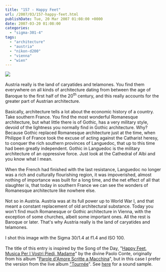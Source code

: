 ```yaml
---
title: "157 - Happy Feet"
url: /2007/03/157-happy-feet.html
publishDate: Tue, 20 Mar 2007 01:08:00 +0000
date: 2007-03-20 01:08:00
categories: 
  - "sigma-301-4"
tags: 
  - "architecture"
  - "austria"
  - "nikon-d200"
  - "vienna"
  - "wien"
---
```

<a href="https://d25zfm9zpd7gm5.cloudfront.net/1200x1200/2007/20070319_164021_ps.jpg"><img src="https://d25zfm9zpd7gm5.cloudfront.net/0600x0600/2007/20070319_164021_ps.jpg"/></a><br/><br/>Austria really is the land of caryatides and telamones. You find them everywhere on all kinds of architecture dating from between the age of Baroque to the first half of the 20<sup>th</sup> century, and this really accounts for the greater part of Austrian architecture.<br/><br/>Basically, architecture tells a lot about the economic history of a country. Take southern France. You find the most wonderful Romanesque architecture, but what little there is of Gothic, has a very military style, devoid of the lightness you normally find in Gothic architecture. Why? Because Gothic replaced Romanesque architecture just at the time, when Philippe II of France took the excuse of acting against the Catharist heresy, to conquer the rich southern provinces of Languedoc, that up to this time had been greatly independent. Gothic in Languedoc is the military architecture of an oppressive force. Just look at the Cathedral of Albi and you know what I mean.<br/><br/>When the French had finished with the last resistance, Languedoc no longer was a rich and culturally flourishing region, it was impoverished, almost nothing of importance was built for a long time, and the net effect of all that slaughter is, that today in southern France we can see the wonders of Romanesque architecture like nowhere else.<br/><br/>Not so in Austria. Austria was at its full power up to World War I, and that meant a constant replacement of old architectural substance. Today you won't find much Romanesque or Gothic architecture in Vienna, with the exception of some churches, albeit some important ones. All the rest is Baroque or later. That's why Austria really is the land of caryatides and telamones.<br/><br/>I shot this image with the Sigma 30/1.4 at f1.4 and ISO 100.<br/><br/>The title of this entry is inspired by the Song of the Day, "<a href="http://azlyrics.us/189687" target="_blank">Happy Feet, Musica Per I Vostri Piedi, Madame</a>" by the divine Paolo Conte, originally from his album "<a href="http://www.amazon.com/Parole-dAmore-Scritte-Macchina-Paolo/dp/B000006XRT" target="_blank">Parole d'Amore Scritte a Macchina</a>", but in this case I prefer the version from the live album <a href="http://www.amazon.com/Tournee-Paolo-Conte/dp/B000006XRY" target="_blank">"Tournée</a>". See <a href="http://www.amazon.com/Best-Paolo-Conte/dp/B000006R56" target="_blank">here</a> for a sound sample.
